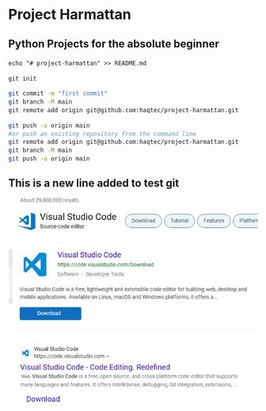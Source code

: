 # Project Harmattan


## Python Projects for the absolute beginner


`echo "# project-harmattan" >> README.md`

`git init`

```bash git add README.md
git commit -m "first commit"
git branch -M main
git remote add origin git@github.com:haqtec/project-harmattan.git
```

```bash 
git push -u origin main
#or push an existing repository from the command line
git remote add origin git@github.com:haqtec/project-harmattan.git
git branch -M main
git push -u origin main 
```

## This is a new line added to test git

![VScode Link](./assets/img-vscode-download.PNG)